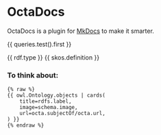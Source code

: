 # OctaDocs

OctaDocs is a plugin for [MkDocs](https://www.mkdocs.org/) to make it smarter.

{{ queries.test().first }}

{{ rdf.type }}
{{ skos.definition }}

### To think about:

```jinja2
{% raw %}
{{ owl.Ontology.objects | cards(
    title=rdfs.label,
    image=schema.image,
    url=octa.subjectOf/octa.url,
) }}
{% endraw %}
```
